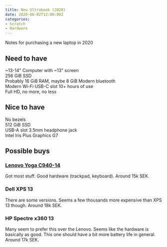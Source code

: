 ```yaml
---
title: New Ultrabook (2020)
date: 2020-06-02T12:00:00Z
categories:
- Scratch
- Hardware
---
```

Notes for purchasing a new laptop in 2020

## Need to have
~13-14" Computer with ~13" screen  
256 GiB SSD  
Probably 16 GiB RAM, maybe 8 GiB
Modern bluetooth  
Modern Wi-Fi
USB-C slot
10+ hours of use  
Full HD, no more, no less

## Nice to have
No bezels  
512 GiB SSD  
USB-A slot
3.5mm headphone jack  
Intel Iris Plus Graphics G7

## Possible buys

### [Lenovo Yoga C940-14](https://www.prisjakt.nu/jamfor/produkter/5260166,5218665)
Got most stuff. Good hardware (trackpad, keyboard). Around 15k SEK.

### Dell XPS 13
There are some versions. Seems a few thousands more expensive than XPS 13 though. Around 18k SEK.

### HP Spectre x360 13
Many seem to prefer this over the Lenovo. Seems like the hardware is basically as good. This one should have a bit more battery life in general. Around 17k SEK.
